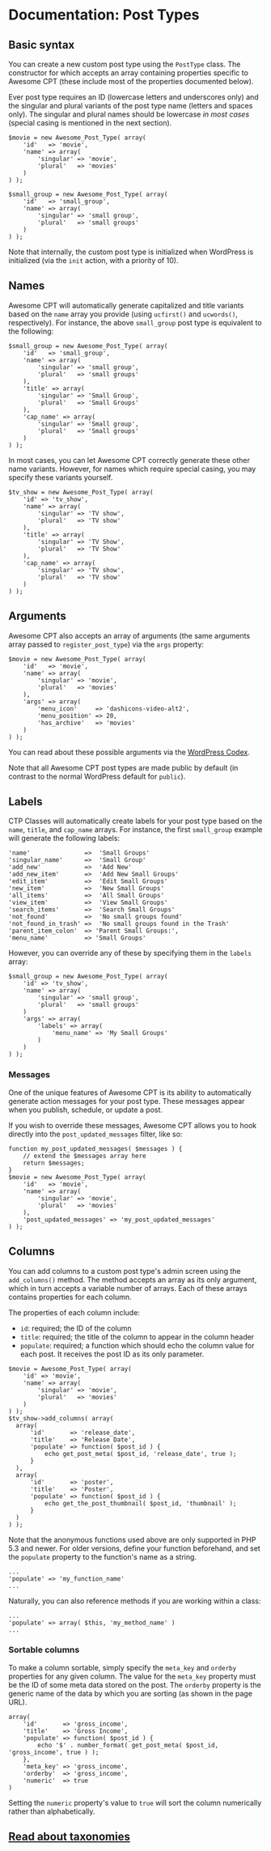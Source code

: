 # Documentation: Post Types

## Basic syntax

You can create a new custom post type using the `PostType` class. The constructor for which accepts an array containing properties specific to Awesome CPT (these include most of the properties documented below).

Ever post type requires an ID (lowercase letters and underscores only) and the singular and plural variants of the post type name (letters and spaces only). The singular and plural names should be lowercase *in most cases* (special casing is mentioned in the next section).

```
$movie = new Awesome_Post_Type( array(
    'id'   => 'movie',
    'name' => array(
        'singular' => 'movie',
        'plural'   => 'movies'
    )
) );
```

```
$small_group = new Awesome_Post_Type( array(
    'id'   => 'small_group',
    'name' => array(
        'singular' => 'small group',
        'plural'   => 'small groups'
    )
) );
```

Note that internally, the custom post type is initialized when WordPress is initialized (via the `init` action, with a priority of 10).

## Names

Awesome CPT will automatically generate capitalized and title variants based on the `name` array you provide (using `ucfirst()` and `ucwords()`, respectively). For instance, the above `small_group` post type is equivalent to the following:

```
$small_group = new Awesome_Post_Type( array(
    'id'   => 'small_group',
    'name' => array(
        'singular' => 'small group',
        'plural'   => 'small groups'
    ),
    'title' => array(
        'singular' => 'Small Group',
        'plural'   => 'Small Groups'
    ),
    'cap_name' => array(
        'singular' => 'Small group',
        'plural'   => 'Small groups'
    )
) );
```

In most cases, you can let Awesome CPT correctly generate these other name variants. However, for names which require special casing, you may specify these variants yourself.

```
$tv_show = new Awesome_Post_Type( array(
    'id' => 'tv_show',
    'name' => array(
        'singular' => 'TV show',
        'plural'   => 'TV show'
    ),
    'title' => array(
        'singular' => 'TV Show',
        'plural'   => 'TV Show'
    ),
    'cap_name' => array(
        'singular' => 'TV show',
        'plural'   => 'TV show'
    )
) );
```

## Arguments

Awesome CPT also accepts an array of arguments (the same arguments array passed to `register_post_type`) via the `args` property:

```
$movie = new Awesome_Post_Type( array(
    'id'   => 'movie',
    'name' => array(
        'singular' => 'movie',
        'plural'   => 'movies'
    ),
    'args' => array(
        'menu_icon'     => 'dashicons-video-alt2',
        'menu_position' => 20,
        'has_archive'   => 'movies'
    )
) );
```

You can read about these possible arguments via the [WordPress Codex](http://codex.wordpress.org/Function_Reference/register_post_type#Arguments).

Note that all Awesome CPT post types are made public by default (in contrast to the normal WordPress default for `public`).

## Labels

CTP Classes will automatically create labels for your post type based on the `name`, `title`, and `cap_name` arrays. For instance, the first `small_group` example will generate the following labels:

```
'name'               =>  'Small Groups'
'singular_name'      =>  'Small Group'
'add_new'            =>  'Add New'
'add_new_item'       =>  'Add New Small Groups'
'edit_item'          =>  'Edit Small Groups'
'new_item'           =>  'New Small Groups'
'all_items'          =>  'All Small Groups'
'view_item'          =>  'View Small Groups'
'search_items'       =>  'Search Small Groups'
'not_found'          =>  'No small groups found'
'not_found_in_trash' =>  'No small groups found in the Trash'
'parent_item_colon'  => 'Parent Small Groups:',
'menu_name'          => 'Small Groups'
```

However, you can override any of these by specifying them in the `labels` array:

```
$small_group = new Awesome_Post_Type( array(
    'id' => 'tv_show',
    'name' => array(
        'singular' => 'small group',
        'plural'   => 'small groups'
    )
    'args' => array(
        'labels' => array(
            'menu_name' => 'My Small Groups'
        )
    )
) );
```

### Messages

One of the unique features of Awesome CPT is its ability to automatically generate action messages for your post type. These messages appear when you publish, schedule, or update a post.

If you wish to override these messages, Awesome CPT allows you to hook directly into the `post_updated_messages` filter, like so:

```
function my_post_updated_messages( $messages ) {
    // extend the $messages array here
    return $messages;
}
$movie = new Awesome_Post_Type( array(
    'id'   => 'movie',
    'name' => array(
        'singular' => 'movie',
        'plural'   => 'movies'
    ),
    'post_updated_messages' => 'my_post_updated_messages'
) );
```

## Columns

You can add columns to a custom post type's admin screen using the `add_columns()` method. The method accepts an array as its only argument, which in turn accepts a variable number of arrays. Each of these arrays contains properties for each column.

The properties of each column include:

* `id`: required; the ID of the column
* `title`: required; the title of the column to appear in the column header
* `populate`: required; a function which should echo the column value for each post. It receives the post ID as its only parameter.

```
$movie = Awesome_Post_Type( array(
    'id' => 'movie',
    'name' => array(
        'singular' => 'movie',
        'plural'   => 'movies'
    )
) );
$tv_show->add_columns( array(
  array(
      'id'       => 'release_date',
      'title'    => 'Release Date',
      'populate' => function( $post_id ) {
          echo get_post_meta( $post_id, 'release_date', true );
      }
  ),
  array(
      'id'       => 'poster',
      'title'    => 'Poster',
      'populate' => function( $post_id ) {
          echo get_the_post_thumbnail( $post_id, 'thumbnail' );
      }
  )
) );
```

Note that the anonymous functions used above are only supported in PHP 5.3 and newer. For older versions, define your function beforehand, and set the `populate` property to the function's name as a string.

```
...
'populate' => 'my_function_name'
...
```

Naturally, you can also reference methods if you are working within a class:

```
...
'populate' => array( $this, 'my_method_name' )
...
```

### Sortable columns

To make a column sortable, simply specify the `meta_key` and `orderby` properties for any given column. The value for the `meta_key` property must be the ID of some meta data stored on the post. The `orderby` property is the generic name of the data by which you are sorting (as shown in the page URL).

```
array(
    'id'       => 'gross_income',
    'title'    => 'Gross Income',
    'populate' => function( $post_id ) {
        echo '$' . number_format( get_post_meta( $post_id, 'gross_income', true ) );
    },
    'meta_key' => 'gross_income',
    'orderby'  => 'gross_income',
    'numeric'  => true
)
```

Setting the `numeric` property's value to `true` will sort the column numerically rather than alphabetically.

## [Read about taxonomies](taxonomies.md)
